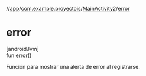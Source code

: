 //[app](../../../index.md)/[com.example.proyectois](../index.md)/[MainActivity2](index.md)/[error](error.md)

# error

[androidJvm]\
fun [error](error.md)()

Función para mostrar una alerta de error al registrarse.
